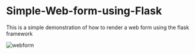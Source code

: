# Simple-Web-form-using-Flask
This is a simple demonstration of how to render a web form using the flask framework

![webform](https://user-images.githubusercontent.com/24851079/61681209-328f6200-ad2a-11e9-9065-76da96f559e1.JPG)
